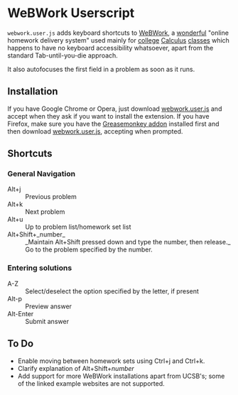 # WeBWork Userscript

`webwork.user.js` adds keyboard shortcuts to [WeBWork], a [wonderful][1] "online homework delivery system" used mainly for [college][2] [Calculus][3] [classes][4] which happens to have no keyboard accessibility whatsoever, apart from the standard Tab-until-you-die approach.

  [WeBWork]: http://en.wikipedia.org/wiki/WeBWorK
  [1]: https://math.webwork.rochester.edu/webwork2/spring11mth162
  [2]: http://homework.ps.uci.edu/webwork/
  [3]: http://homework.math.ucsb.edu/webwork2
  [4]: https://webwork.csun.edu/

It also autofocuses the first field in a problem as soon as it runs.

## Installation

If you have Google Chrome or Opera, just download [webwork.user.js] and accept when they ask if you want to install the extension. If you have Firefox, make sure you have the [Greasemonkey addon] installed first and then download [webwork.user.js], accepting when prompted.

  [webwork.user.js]: https://github.com/ariofrio/webwork.user-js/blob/master/webwork.user.js
  [Greasemonkey addon]: https://addons.mozilla.org/en-us/firefox/addon/greasemonkey/

## Shortcuts

### General Navigation

<dl>
  <dt>Alt+j</dt>
  <dd>Previous problem</dd>
  <dt>Alt+k</dt>
  <dd>Next problem</dd>
  <dt>Alt+u</dt>
  <dd>Up to problem list/homework set list</dd>
  <dt>Alt+Shift+_number_ </dt>
  <dd> _Maintain Alt+Shift pressed down and type the number, then release._ Go to the problem specified by the number.</dd>
</dl>

### Entering solutions

<dl>
  <dt>A-Z</dt>
  <dd>Select/deselect the option specified by the letter, if present</dd>
  <dt>Alt-p</dt>
  <dd>Preview answer</dd>
  <dt>Alt-Enter</dt>
  <dd>Submit answer</dd>
</dl>

## To Do

 - Enable moving between homework sets using Ctrl+j and Ctrl+k.
 - Clarify explanation of Alt+Shift+_number_
 - Add support for more WeBWork installations apart from UCSB's; some of the linked example websites are not supported.

